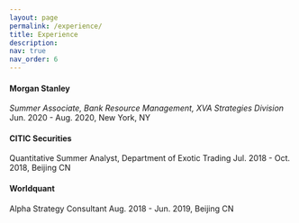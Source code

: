```yaml
---
layout: page
permalink: /experience/
title: Experience
description:
nav: true
nav_order: 6
---
```




#### Morgan Stanley
<em> Summer Associate, Bank Resource Management, XVA Strategies Division </em> \
 Jun. 2020 - Aug. 2020, New York, NY

#### CITIC Securities
Quantitative Summer Analyst, Department of Exotic Trading
Jul. 2018 - Oct. 2018, Beijing CN

#### Worldquant
Alpha Strategy Consultant
Aug. 2018 - Jun. 2019, Beijing CN